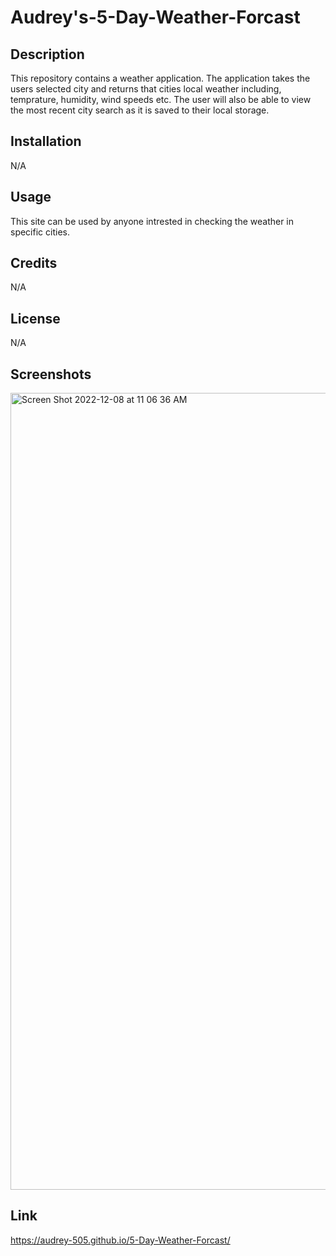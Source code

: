 # Audrey's-5-Day-Weather-Forcast


## Description 

This repository contains a weather application. The application takes the users selected city and returns that cities local weather including, temprature,
humidity, wind speeds etc. The user will also be able to view the most recent city search as it is saved to their local storage. 

## Installation 

N/A

## Usage 

This site can be used by anyone intrested in checking the weather in specific cities. 

## Credits

N/A

## License

N/A

## Screenshots 

<img width="1275" alt="Screen Shot 2022-12-08 at 11 06 36 AM" src="https://user-images.githubusercontent.com/77470771/206512618-47734120-d573-4dc4-b49a-892103d05747.png">


## Link

https://audrey-505.github.io/5-Day-Weather-Forcast/
